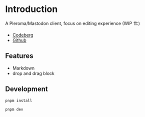 # Introduction

A Pleroma/Mastodon client, focus on editing experience (WIP 🏗️)

- [Codeberg](https://codeberg.org/Sevichecc/Seigwai)
- [Github](https://github.com/Sevichecc/Seigwai)

## Features

- Markdown
- drop and drag block

## Development

```bash
pnpm install
```

```bash
pnpm dev
```